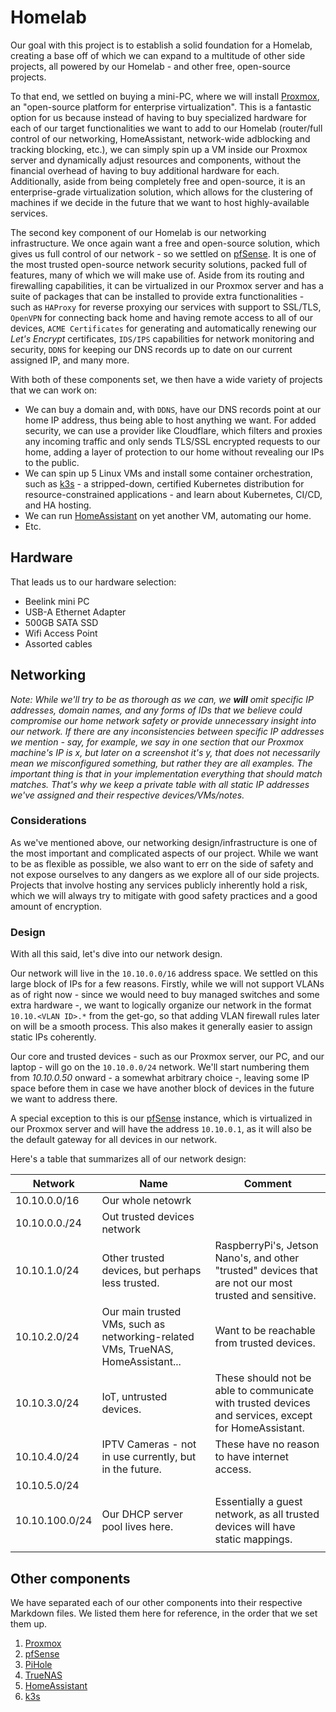 # Homelab

Our goal with this project is to establish a solid foundation for a Homelab, creating a base off of which we can expand to a multitude of other side projects, all powered by our Homelab - and other free, open-source projects.

To that end, we settled on buying a mini-PC, where we will install [Proxmox](https://www.proxmox.com/en/), an "open-source platform for enterprise virtualization". This is a fantastic option for us because instead of having to buy specialized hardware for each of our target functionalities we want to add to our Homelab (router/full control of our networking, HomeAssistant, network-wide adblocking and tracking blocking, etc.), we can simply spin up a VM inside our Proxmox server and dynamically adjust resources and components, without the financial overhead of having to buy additional hardware for each. Additionally, aside from being completely free and open-source, it is an enterprise-grade virtualization solution, which allows for the clustering of machines if we decide in the future that we want to host highly-available services.

The second key component of our Homelab is our networking infrastructure. We once again want a free and open-source solution, which gives us full control of our network - so we settled on [pfSense](https://www.pfsense.org/). It is one of the most trusted open-source network security solutions, packed full of features, many of which we will make use of. Aside from its routing and firewalling capabilities, it can be virtualized in our Proxmox server and has a suite of packages that can be installed to provide extra functionalities - such as `HAProxy` for reverse proxying our services with support to SSL/TLS, `OpenVPN` for connecting back home and having remote access to all of our devices, `ACME Certificates` for generating and automatically renewing our *Let's Encrypt* certificates, `IDS/IPS` capabilities for network monitoring and security, `DDNS` for keeping our DNS records up to date on our current assigned IP, and many more.

With both of these components set, we then have a wide variety of projects that we can work on:

* We can buy a domain and, with `DDNS`, have our DNS records point at our home IP address, thus being able to host anything we want. For added security, we can use a provider like Cloudflare, which filters and proxies any incoming traffic and only sends TLS/SSL encrypted requests to our home, adding a layer of protection to our home without revealing our IPs to the public.
* We can spin up 5 Linux VMs and install some container orchestration, such as [k3s](https://k3s.io/) - a stripped-down, certified Kubernetes distribution for resource-constrained applications - and learn about Kubernetes, CI/CD, and HA hosting.
* We can run [HomeAssistant](https://www.home-assistant.io/) on yet another VM, automating our home.
* Etc.

## Hardware

That leads us to our hardware selection:

* Beelink mini PC
* USB-A Ethernet Adapter
* 500GB SATA SSD
* Wifi Access Point
* Assorted cables

## Networking

*Note: While we'll try to be as thorough as we can, we **will** omit specific IP addresses, domain names, and any forms of IDs that we believe could compromise our home network safety or provide unnecessary insight into our network. If there are any inconsistencies between specific IP addresses we mention - say, for example, we say in one section that our Proxmox machine's IP is x, but later on a screenshot it's y, that does not necessarily mean we misconfigured something, but rather they are all examples. The important thing is that in your implementation everything that should match matches. That's why we keep a private table with all static IP addresses we've assigned and their respective devices/VMs/notes.*

### Considerations

As we've mentioned above, our networking design/infrastructure is one of the most important and complicated aspects of our project. While we want to be as flexible as possible, we also want to err on the side of safety and not expose ourselves to any dangers as we explore all of our side projects. Projects that involve hosting any services publicly inherently hold a risk, which we will always try to mitigate with good safety practices and a good amount of encryption.

### Design

With all this said, let's dive into our network design.

Our network will live in the `10.10.0.0/16` address space. We settled on this large block of IPs for a few reasons. Firstly, while we will not support VLANs as of right now - since we would need to buy managed switches and some extra hardware -, we want to logically organize our network in the format `10.10.<VLAN ID>.*` from the get-go, so that adding VLAN firewall rules later on will be a smooth process. This also makes it generally easier to assign static IPs coherently.

Our core and trusted devices - such as our Proxmox server, our PC, and our laptop - will go on the `10.10.0.0/24` network. We'll start numbering them from *10.10.0.50* onward - a somewhat arbitrary choice -, leaving some IP space before them in case we have another block of devices in the future we want to address there.

A special exception to this is our [pfSense](docs/2_pfsense.md) instance, which is virtualized in our Proxmox server and will have the address `10.10.0.1`, as it will also be the default gateway for all devices in our network.

Here's a table that summarizes all of our network design: 


| Network        	| Name                                                                            	| Comment                                                                                                	|
|----------------	|---------------------------------------------------------------------------------	|--------------------------------------------------------------------------------------------------------	|
| 10.10.0.0/16   	| Our whole netowrk                                                               	|                                                                                                        	|
| 10.10.0.0./24  	| Out trusted devices network                                                     	|                                                                                                        	|
| 10.10.1.0/24   	| Other trusted devices, but perhaps less trusted.                                	| RaspberryPi's, Jetson Nano's, and other "trusted" devices that are not our most trusted and sensitive. 	|
| 10.10.2.0/24   	| Our main trusted VMs, such as networking-related VMs, TrueNAS, HomeAssistant... 	| Want to be reachable from trusted devices.                                                             	|
| 10.10.3.0/24   	| IoT, untrusted devices.                                                         	| These should not be able to communicate with trusted devices and services, except for HomeAssistant.   	|
| 10.10.4.0/24   	| IPTV Cameras - not in use currently, but in the future.                         	| These have no reason to have internet access.                                                          	|
| 10.10.5.0/24   	|                                                                                 	|                                                                                                        	|
| 10.10.100.0/24 	| Our DHCP server pool lives here.                                                	| Essentially a guest network, as all trusted devices will have static mappings.                         	|
|                	|                                                                                 	|                                                                                                        	|

## Other components

We have separated each of our other components into their respective Markdown files. We listed them here for reference, in the order that we set them up.


1. [Proxmox](docs/1_proxmox.md)
2. [pfSense](docs/2_pfsense.md)
3. [PiHole](docs/3_pihole.md)
4. [TrueNAS](docs/4_truenas.md)
5. [HomeAssistant]()
6. [k3s]()